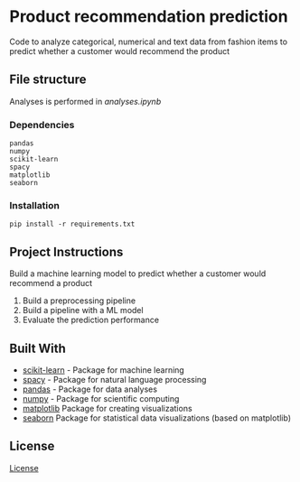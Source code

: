 # Product recommendation prediction

Code to analyze categorical, numerical and text data from fashion items 
to predict whether a customer would recommend the product

## File structure

Analyses is performed in *analyses.ipynb*

### Dependencies

```
pandas
numpy
scikit-learn
spacy
matplotlib
seaborn
```

### Installation

```
pip install -r requirements.txt
```

## Project Instructions

Build a machine learning model to predict whether a customer would recommend a product

1. Build a preprocessing pipeline
2. Build a pipeline with a ML model
3. Evaluate the prediction performance

## Built With

* [scikit-learn](https://scikit-learn.org/stable/) - Package for machine learning
* [spacy](https://spacy.io/) - Package for natural language processing
* [pandas](https://pandas.pydata.org/) - Package for data analyses
* [numpy](https://numpy.org/) - Package for scientific computing
* [matplotlib](https://matplotlib.org/) Package for creating visualizations
* [seaborn](https://seaborn.pydata.org/) Package for statistical data visualizations (based on matplotlib)


## License

[License](LICENSE.txt)
